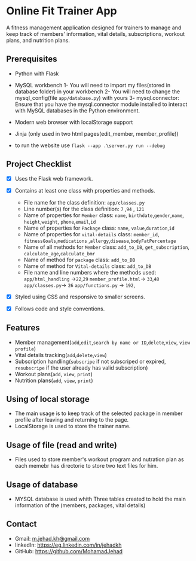 # Online Fit Trainer App

A fitness management application designed for trainers to manage and keep track of members' information, vital details, subscriptions, workout plans, and nutrition plans.

## Prerequisites

- Python with Flask
- MySQL workbench 
   1- You will need to import my files(stored in database folder) in your workbench
   2- You will need to change the mysql_config(file `app/database.py`) with yours
   3- mysql.connector: Ensure that you have the mysql.connector module installed to interact with MySQL databases in the Python environment.
- Modern web browser with localStorage support
- Jinja (only used in two html pages(edit_member, member_profile))

- to run the website use `flask --app .\server.py run --debug  `


## Project Checklist

- [x] Uses the Flask web framework.
- [x] Contains at least one class with properties and methods.
  - File name for the class definition: `app/classes.py`
  - Line number(s) for the class definition: `7` ,`94` , `121`
  - Name of properties for `Member` class: `name`, `birthdate`,`gender`,`name`,
        `height`,`weight`, `phone`,`email`,`id`
   - Name of properties for `Package` class: `name`, `value`,`duration`,`id`
   - Name of properties for `vital-details` class: `member_id`, `fitnessGoals`,`medications`
        ,`allergy`,`disease`,`bodyFatPercentage`
  - Name of all methods for `Member` class: `add_to_DB`, `get_subscription`,
        `calculate_age`,`calculate_bmr`
  - Name of method for `package` class: `add_to_DB`
  - Name of method for `Vital-details` class: `add_to_DB`
  - File name and line numbers where the methods used:
   `app/html_handling` ->`22`,`29` 
   `member_profile.html`-> `33`,`48`
   `app/classes.py`-> `26` 
   `app/functions.py` -> `192`,

- [x] Styled using CSS and responsive to smaller screens.
- [x] Follows code and style conventions.

## Features

- Member management(`add`,`edit`,`search by name or ID`,`delete`,`view`, `view profile`)
- Vital details tracking(`add`,`delete`,`view`)
- Subscription handling(`subscripe` if not subscriped or expired,
                        `resubscripe` if the user already has valid subscription)
- Workout plans(`add`, `view`, `print`)
- Nutrition plans(`add`, `view`, `print`)


## Using of local storage
- The main usage is to keep track of the selected package in member profile after
  leaving and returning to the page.
- LocalStorage is used to store the trainer name.


## Usage of file (read and write)
- Files used to store member's workout program and nutration plan as each memebr has
  directorie to store two text files for him. 

## Usage of database 
- MYSQL database is used whith Three tables created to hold the main information of the (members, packages, vital details) 

## Contact
- Gmail: m.jehad.kh@gmail.com
- linkedIn: https://eg.linkedin.com/in/jehadkh
- GitHub: https://github.com/MohamadJehad
